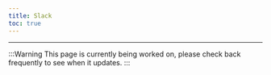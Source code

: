 ```yaml
---
title: Slack
toc: true
---
```


---

:::Warning
This page is currently being worked on, please check back frequently to see when it updates.
:::